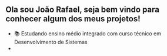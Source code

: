 ## Ola sou João Rafael, seja bem vindo para conhecer algum dos meus projetos!

- 📚 Estudando ensino médio integrado com curso técnico em Desenvolvimento de Sistemas
- 
